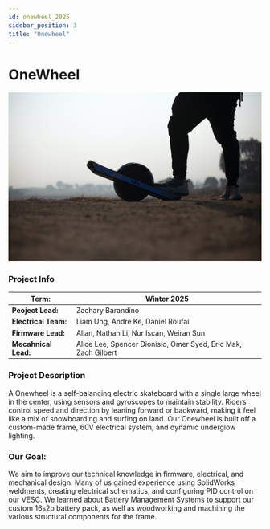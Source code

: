 ```yaml
---
id: onewheel_2025
sidebar_position: 3
title: "Onewheel"
---
```


# OneWheel

![OneWheel](./img/electric_onewheel.jpg)

### Project Info

| **Term:** | Winter 2025 |
| -------------------- | --------------------------------------------------------------------------|
| **Peoject Lead:**       | Zachary Barandino |
| **Electrical Team:**       | Liam Ung, Andre Ke, Daniel Roufail |
| **Firmware Lead:** | Allan, Nathan Li, Nur Iscan, Weiran Sun |
| **Mecahnical Lead:** | Alice Lee, Spencer Dionisio, Omer Syed, Eric Mak, Zach Gilbert |

### Project Description

A Onewheel is a self-balancing electric skateboard with a single large wheel in the center, using sensors and gyroscopes to maintain stability. Riders control speed and direction by leaning forward or backward, making it feel like a mix of snowboarding and surfing on land. Our Onewheel is built off a custom-made frame, 60V electrical system, and dynamic underglow lighting.


### Our Goal:
We aim to improve our technical knowledge in firmware, electrical, and mechanical design. 
Many of us gained experience using SolidWorks weldments, creating electrical schematics, and configuring PID control on our VESC. We learned about Battery Management Systems to support our custom 16s2p battery pack, as well as woodworking and machining the various structural components for the frame.

